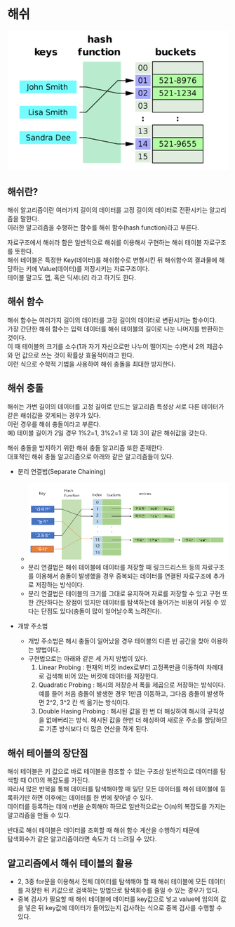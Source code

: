 # 해쉬
![hash1](./img/hash1.png)  
## 해쉬란?
해쉬 알고리즘이란 여러가지 길이의 데이터를 고정 길이의 데이터로 전환시키는 알고리즘을 말한다.  
이러한 알고리즘을 수행하는 함수를 해쉬 함수(hash function)라고 부른다.  

자료구조에서 해쉬라 함은 일반적으로 해쉬를 이용해서 구현하는 해쉬 테이블 자료구조를 뜻한다.  
해쉬 테이블은 특정한 Key(데이터)를 해쉬함수로 변형시킨 뒤 해쉬함수의 결과물에 해당하는 키에 Value(데이터)를 저장시키는 자료구조이다.  
테이블 말고도 맵, 혹은 딕셔너리 라고 하기도 한다.  

## 해쉬 함수
해쉬 함수는 여러가지 길이의 데이터를 고정 길이의 데이터로 변환시키는 함수이다.  
가장 간단한 해쉬 함수는 입력 데이터를 해쉬 테이블의 길이로 나눈 나머지를 반환하는 것이다.  
이 때 테이블의 크기를 소수(1과 자기 자신으로만 나누어 떨어지는 수)면서 2의 제곱수와 먼 값으로 쓰는 것이 확률상 효율적이라고 한다.  
이런 식으로 수학적 기법을 사용하여 해쉬 충돌을 최대한 방지한다.  

## 해쉬 충돌
해쉬는 가변 길이의 데이터를 고정 길이로 만드는 알고리즘 특성상 서로 다른 데이터가 같은 해쉬값을 갖게되는 경우가 있다.  
이런 경우를 해쉬 충돌이라고 부른다.  
예) 테이블 길이가 2일 경우 1%2=1, 3%2=1 로 1과 3이 같은 해쉬값을 갖는다.  

해쉬 충돌을 방지하기 위한 해쉬 충돌 알고리즘 또한 존재한다.  
대표적인 해쉬 충돌 알고리즘으로 아래와 같은 알고리즘들이 있다.  
* 분리 연결법(Separate Chaining)
  * ![hash2](./img/hash2.png)  
  * 분리 연결법은 해쉬 테이블에 데이터를 저장할 때 링크드리스트 등의 자료구조를 이용해서 충돌이 발생했을 경우 중복되는 데이터를 연결된 자료구조에 추가로 저장하는 방식이다.  
  * 분리 연결법은 테이블의 크기를 그대로 유지하며 자료를 저장할 수 있고 구현 또한 간단하다는 장점이 있지만 데이터를 탐색하는데 들어가는 비용이 커질 수 있다는 단점도 있다(충돌이 많이 일어날수록 느려진다).

* 개방 주소법
  * 개방 주소법은 해시 충돌이 일어났을 경우 테이블의 다른 빈 공간을 찾아 이용하는 방법이다.
  * 구현법으로는 아래와 같은 세 가지 방법이 있다.
    1. Linear Probing : 현재의 버킷 index로부터 고정폭만큼 이동하여 차례대로 검색해 비어 있는 버킷에 데이터를 저장한다.
    2. Quadratic Probing : 해시의 저장순서 폭을 제곱으로 저장하는 방식이다. 예를 들어 처음 충돌이 발생한 경우 1만큼 이동하고, 그다음 충돌이 발생하면 2^2, 3^2 칸 씩 옮기는 방식이다.
    3. Double Hasing Probing : 해시된 값을 한 번 더 해싱하여 해시의 규칙성을 없애버리는 방식. 해시된 값을 한번 더 해싱하여 새로운 주소를 할당하므로 기존 방식보다 더 많은 연산을 하게 된다.

## 해쉬 테이블의 장단점
해쉬 테이블은 키 값으로 바로 테이블을 참조할 수 있는 구조상 일반적으로 데이터를 탐색할 때 O(1)의 복잡도를 가진다.  
따라서 많은 반복을 통해 데이터를 탐색해야할 때 일단 모든 데이터를 해쉬 테이블에 등록하기만 하면 이후에는 데이터를 한 번에 찾아낼 수 있다.  
데이터를 등록하는 데에 n번을 순회해야 하므로 일반적으로는 O(n)의 복잡도를 가지는 알고리즘을 만들 수 있다.  

반대로 해쉬 테이블은 데이터를 조회할 때 해쉬 함수 계산을 수행하기 때문에  
탐색회수가 같은 알고리즘이라면 속도가 더 느려질 수 있다.  

## 알고리즘에서 해쉬 테이블의 활용
* 2, 3중 for문을 이용해서 전체 데이터를 탐색해야 할 때 해쉬 테이블에 모든 데이터를 저장한 뒤 키값으로 검색하는 방법으로 탐색회수를 줄일 수 있는 경우가 있다.
* 중복 검사가 필요할 때 해쉬 테이블에 데이터를 key값으로 넣고 value에 임의의 값을 넣은 뒤 key값에 데이터가 들어있는지 검사하는 식으로 중복 검사를 수행할 수 있다.

